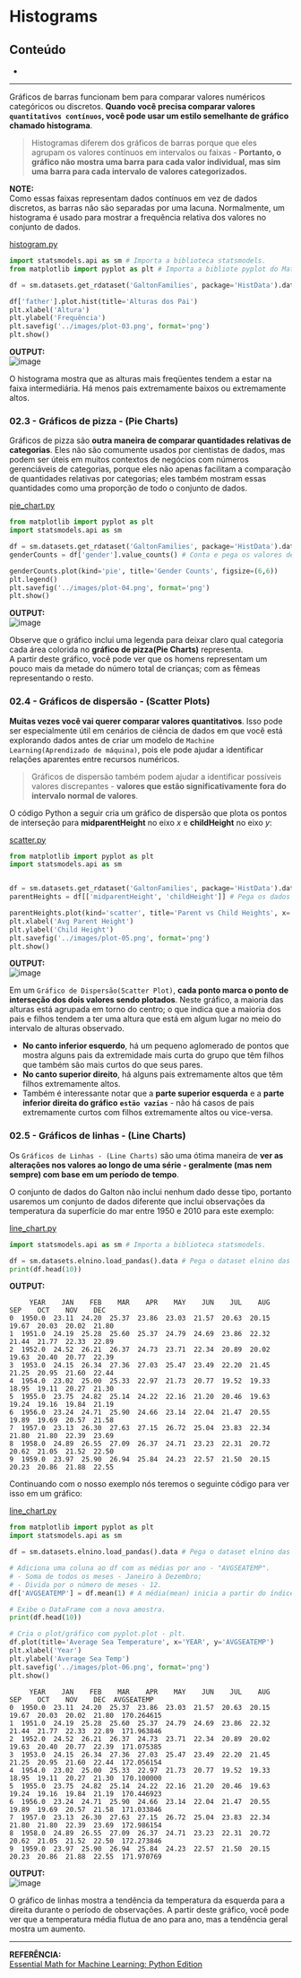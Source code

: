 # Histograms

## Conteúdo

 - [](#01)

---

Gráficos de barras funcionam bem para comparar valores numéricos categóricos ou discretos. __Quando você precisa comparar valores `quantitativos contínuos`, você pode usar um estilo semelhante de gráfico chamado histograma__.

> Histogramas diferem dos gráficos de barras porque que eles agrupam os valores contínuos em intervalos ou faixas - __Portanto, o gráfico não mostra uma barra para cada valor individual, mas sim uma barra para cada intervalo de valores categorizados.__

__NOTE:__  
Como essas faixas representam dados contínuos em vez de dados discretos, as barras não são separadas por uma lacuna. Normalmente, um histograma é usado para mostrar a frequência relativa dos valores no conjunto de dados.

[histogram.py](src/histogram.py)
```python
import statsmodels.api as sm # Importa a biblioteca statsmodels.
from matplotlib import pyplot as plt # Importa a bibliote pyplot do Matplotlib.

df = sm.datasets.get_rdataset('GaltonFamilies', package='HistData').data

df['father'].plot.hist(title='Alturas dos Pai')
plt.xlabel('Altura')
plt.ylabel('Frequência')
plt.savefig('../images/plot-03.png', format='png')
plt.show()
```

**OUTPUT:**  
![image](images/plot-03.png)

O histograma mostra que as alturas mais freqüentes tendem a estar na faixa intermediária. Há menos pais extremamente baixos ou extremamente altos.

<div id='02-3'></div>

### 02.3 - Gráficos de pizza - (Pie Charts)

Gráficos de pizza são __outra maneira de comparar quantidades relativas de categorias__. Eles não são comumente usados por cientistas de dados, mas podem ser úteis em muitos contextos de negócios com números gerenciáveis ​​de categorias, porque eles não apenas facilitam a comparação de quantidades relativas por categorias; eles também mostram essas quantidades como uma proporção de todo o conjunto de dados.

[pie_chart.py](src/pie_chart.py)
```python
from matplotlib import pyplot as plt
import statsmodels.api as sm

df = sm.datasets.get_rdataset('GaltonFamilies', package='HistData').data
genderCounts = df['gender'].value_counts() # Conta e pega os valores de gêneros - male/female

genderCounts.plot(kind='pie', title='Gender Counts', figsize=(6,6))
plt.legend()
plt.savefig('../images/plot-04.png', format='png')
plt.show()
```

**OUTPUT:**  
![image](images/plot-04.png)

Observe que o gráfico inclui uma legenda para deixar claro qual categoria cada área colorida no __gráfico de pizza(Pie Charts)__ representa.  
A partir deste gráfico, você pode ver que os homens representam um pouco mais da metade do número total de crianças; com as fêmeas representando o resto.

<div id='02-4'></div>

### 02.4 - Gráficos de dispersão - (Scatter Plots)

__Muitas vezes você vai querer comparar valores quantitativos__. Isso pode ser especialmente útil em cenários de ciência de dados em que você está explorando dados antes de criar um modelo de `Machine Learning(Aprendizado de máquina)`, pois ele pode ajudar a identificar relações aparentes entre recursos numéricos.

> Gráficos de dispersão também podem ajudar a identificar possíveis valores discrepantes - __valores que estão significativamente fora do intervalo normal de valores__.

O código Python a seguir cria um gráfico de dispersão que plota os pontos de interseção para __midparentHeight__ no eixo *x* e __childHeight__ no eixo *y*:

[scatter.py](src/scatter.py)
```python
from matplotlib import pyplot as plt
import statsmodels.api as sm


df = sm.datasets.get_rdataset('GaltonFamilies', package='HistData').data
parentHeights = df[['midparentHeight', 'childHeight']] # Pega os dados "midparentHeight" e "childHeight"

parentHeights.plot(kind='scatter', title='Parent vs Child Heights', x='midparentHeight', y='childHeight')
plt.xlabel('Avg Parent Height')
plt.ylabel('Child Height')
plt.savefig('../images/plot-05.png', format='png')
plt.show()
```

**OUTPUT:**  
![image](images/plot-05.png)

Em um `Gráfico de Dispersão(Scatter Plot)`, __cada ponto marca o ponto de interseção dos dois valores sendo plotados__. Neste gráfico, a maioria das alturas está agrupada em torno do centro; o que indica que a maioria dos pais e filhos tendem a ter uma altura que está em algum lugar no meio do intervalo de alturas observado.

 - __No canto inferior esquerdo__, há um pequeno aglomerado de pontos que mostra alguns pais da extremidade mais curta do grupo que têm filhos que também são mais curtos do que seus pares.  
 - __No canto superior direito__, há alguns pais extremamente altos que têm filhos extremamente altos.  
 - Também é interessante notar que a __parte superior esquerda__ e a __parte inferior direita do gráfico__ __`estão vazias`__ - não há casos de pais extremamente curtos com filhos extremamente altos ou vice-versa.

<div id='02-5'></div>

### 02.5 - Gráficos de linhas - (Line Charts)

Os `Gráficos de Linhas - (Line Charts)` são uma ótima maneira de __ver as alterações nos valores ao longo de uma série - geralmente (mas nem sempre) com base em um período de tempo__.  
  
O conjunto de dados do Galton não inclui nenhum dado desse tipo, portanto usaremos um conjunto de dados diferente que inclui observações da temperatura da superfície do mar entre 1950 e 2010 para este exemplo:

[line_chart.py](src/line_chart.py)
```python
import statsmodels.api as sm # Importa a biblioteca statsmodels.

df = sm.datasets.elnino.load_pandas().data # Pega o dataset elnino das temperaturas.
print(df.head(10))
```

**OUTPUT:**  
```
     YEAR    JAN    FEB    MAR    APR    MAY    JUN    JUL    AUG    SEP    OCT    NOV    DEC
0  1950.0  23.11  24.20  25.37  23.86  23.03  21.57  20.63  20.15  19.67  20.03  20.02  21.80
1  1951.0  24.19  25.28  25.60  25.37  24.79  24.69  23.86  22.32  21.44  21.77  22.33  22.89
2  1952.0  24.52  26.21  26.37  24.73  23.71  22.34  20.89  20.02  19.63  20.40  20.77  22.39
3  1953.0  24.15  26.34  27.36  27.03  25.47  23.49  22.20  21.45  21.25  20.95  21.60  22.44
4  1954.0  23.02  25.00  25.33  22.97  21.73  20.77  19.52  19.33  18.95  19.11  20.27  21.30
5  1955.0  23.75  24.82  25.14  24.22  22.16  21.20  20.46  19.63  19.24  19.16  19.84  21.19
6  1956.0  23.24  24.71  25.90  24.66  23.14  22.04  21.47  20.55  19.89  19.69  20.57  21.58
7  1957.0  23.13  26.30  27.63  27.15  26.72  25.04  23.83  22.34  21.80  21.80  22.39  23.69
8  1958.0  24.89  26.55  27.09  26.37  24.71  23.23  22.31  20.72  20.62  21.05  21.52  22.50
9  1959.0  23.97  25.90  26.94  25.84  24.23  22.57  21.50  20.15  20.23  20.86  21.88  22.55
```

Continuando com o nosso exemplo nós teremos o seguinte código para ver isso em um gráfico:

[line_chart.py](src/line_chart.py)
```python
from matplotlib import pyplot as plt
import statsmodels.api as sm

df = sm.datasets.elnino.load_pandas().data # Pega o dataset elnino das temperaturas.

# Adiciona uma coluna ao df com as médias por ano - "AVGSEATEMP".
# - Soma de todos os meses - Janeiro à Dezembro;
# - Divida por o número de meses - 12.
df['AVGSEATEMP'] = df.mean(1) # A média(mean) inicia a partir do índice 1(janeiro).

# Exibe o DataFrame com a nova amostra.
print(df.head(10))

# Cria o plot/gráfico com pyplot.plot - plt.
df.plot(title='Average Sea Temperature', x='YEAR', y='AVGSEATEMP')
plt.xlabel('Year')
plt.ylabel('Average Sea Temp')
plt.savefig('../images/plot-06.png', format='png')
plt.show()
```

```
     YEAR    JAN    FEB    MAR    APR    MAY    JUN    JUL    AUG    SEP    OCT    NOV    DEC  AVGSEATEMP
0  1950.0  23.11  24.20  25.37  23.86  23.03  21.57  20.63  20.15  19.67  20.03  20.02  21.80  170.264615
1  1951.0  24.19  25.28  25.60  25.37  24.79  24.69  23.86  22.32  21.44  21.77  22.33  22.89  171.963846
2  1952.0  24.52  26.21  26.37  24.73  23.71  22.34  20.89  20.02  19.63  20.40  20.77  22.39  171.075385
3  1953.0  24.15  26.34  27.36  27.03  25.47  23.49  22.20  21.45  21.25  20.95  21.60  22.44  172.056154
4  1954.0  23.02  25.00  25.33  22.97  21.73  20.77  19.52  19.33  18.95  19.11  20.27  21.30  170.100000
5  1955.0  23.75  24.82  25.14  24.22  22.16  21.20  20.46  19.63  19.24  19.16  19.84  21.19  170.446923
6  1956.0  23.24  24.71  25.90  24.66  23.14  22.04  21.47  20.55  19.89  19.69  20.57  21.58  171.033846
7  1957.0  23.13  26.30  27.63  27.15  26.72  25.04  23.83  22.34  21.80  21.80  22.39  23.69  172.986154
8  1958.0  24.89  26.55  27.09  26.37  24.71  23.23  22.31  20.72  20.62  21.05  21.52  22.50  172.273846
9  1959.0  23.97  25.90  26.94  25.84  24.23  22.57  21.50  20.15  20.23  20.86  21.88  22.55  171.970769
```

**OUTPUT:**  
![image](images/plot-06.png)

O gráfico de linhas mostra a tendência da temperatura da esquerda para a direita durante o período de observações. A partir deste gráfico, você pode ver que a temperatura média flutua de ano para ano, mas a tendência geral mostra um aumento.

---

**REFERÊNCIA:**  
[Essential Math for Machine Learning: Python Edition](https://learning.edx.org/course/course-v1:Microsoft+DAT256x+2T2018/home)  
